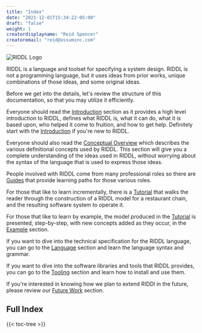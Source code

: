 ```yaml
---
title: "Index"
date: "2021-12-01T15:34:22-05:00"
draft: "false" 
weight: 1 
creatordisplayname: "Reid Spencer"
creatoremail: "reid@ossuminc.com"
---
```


![RIDDL Logo](/images/RIDDL-Logo-128x128.png)

RIDDL is a language and toolset for specifying a system design. RIDDL is not
a programming language, but it uses ideas from prior works, unique 
combinations of those ideas, and some original ideas.  
 
Before we get into the details, let's review the structure of this 
documentation, so that you may utilize it efficiently.  

Everyone should read the [Introduction](introduction) section as it
provides a high level introduction to RIDDL, defines what RIDDL is, 
what it can do, what it is based upon, who helped it come to fruition, and 
how to get help. Definitely start with the [Introduction](introduction) if 
you're new to RIDDL.

Everyone should also read the [Conceptual Overview](concepts) which 
describes the various definitional concepts used by RIDDL. This section will 
give you a complete understanding of the ideas used in RIDDL, without worrying
about the syntax of the language that is used to express those ideas.

People involved with RIDDL come from many professional roles so there are 
[Guides](guides) that provide learning paths for those various roles.  

For those that like to learn incrementally, there is a 
[Tutorial](tutorial) that walks the reader through the construction 
of a RIDDL model for a restaurant chain, and the resulting software system 
to operate it.

For those that like to learn by example, the model produced in the 
[Tutorial](tutorial) is presented, step-by-step, with new 
concepts added as they occur, in the [Example](examples) section.

If you want to dive into the technical specification for the RIDDL language,
you can go to the [Language](language) section and learn the language syntax 
and grammar.

If you want to dive into the software libraries and tools that RIDDL provides, 
you can go to the [Tooling](tooling) section and learn how to install and use
them. 

If you're interested in knowing how we plan to extend RIDDl in the future, 
please review our [Future Work](future-work) section. 

## Full Index

{{< toc-tree >}}